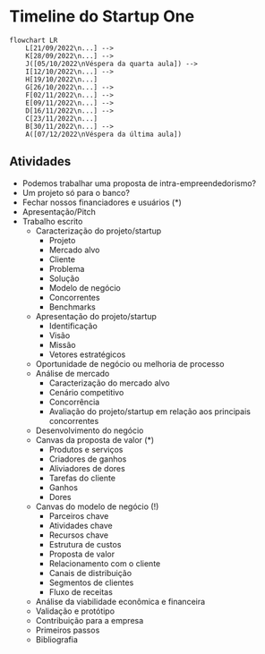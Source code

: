 # Timeline do Startup One

```mermaid
flowchart LR
    L[21/09/2022\n...] -->
    K[28/09/2022\n...] -->
    J([05/10/2022\nVéspera da quarta aula]) -->
    I[12/10/2022\n...] -->
    H[19/10/2022\n...] 
    G[26/10/2022\n...] -->
    F[02/11/2022\n...] -->
    E[09/11/2022\n...] -->
    D[16/11/2022\n...] -->
    C[23/11/2022\n...] 
    B[30/11/2022\n...] -->
    A([07/12/2022\nVéspera da última aula])
```

## Atividades
- Podemos trabalhar uma proposta de intra-empreendedorismo?
- Um projeto só para o banco?
- Fechar nossos financiadores e usuários (*)
- Apresentação/Pitch
- Trabalho escrito
    - Caracterização do projeto/startup
        - Projeto
        - Mercado alvo
        - Cliente
        - Problema
        - Solução
        - Modelo de negócio
        - Concorrentes
        - Benchmarks
    - Apresentação do projeto/startup
        - Identificação
        - Visão
        - Missão
        - Vetores estratégicos
    - Oportunidade de negócio ou melhoria de processo
    - Análise de mercado
        - Caracterização do mercado alvo
        - Cenário competitivo
        - Concorrência
        - Avaliação do projeto/startup em relação aos principais concorrentes
    - Desenvolvimento do negócio
    - Canvas da proposta de valor (*)
        - Produtos e serviços
        - Criadores de ganhos
        - Aliviadores de dores
        - Tarefas do cliente
        - Ganhos
        - Dores
    - Canvas do modelo de negócio (!)
        - Parceiros chave
        - Atividades chave
        - Recursos chave
        - Estrutura de custos
        - Proposta de valor
        - Relacionamento com o cliente
        - Canais de distribuição
        - Segmentos de clientes
        - Fluxo de receitas
    - Análise da viabilidade econômica e financeira
    - Validação e protótipo
    - Contribuição para a empresa
    - Primeiros passos
    - Bibliografia
